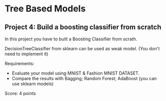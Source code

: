 # Tree Based Models

## Project 4: Build a boosting classifier from scratch

In this project you have to built a Boosting Classifier from scrath.

DecisionTreeClassifier from sklearn can be used as weak model. (You don't need to implement it)


Requirements: 
+ Evaluate your model using MNIST & Fashion MNIST DATASET.
+ Compare the results with Bagging; Random Forest; AdaBoost (you can use sklearn models)

Score: 4 points
